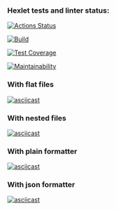 ### Hexlet tests and linter status:
[![Actions Status](https://github.com/glincow/frontend-project-46/actions/workflows/hexlet-check.yml/badge.svg)](https://github.com/glincow/frontend-project-46/actions)

[![Build](https://github.com/glincow/frontend-project-46/actions/workflows/build.yml/badge.svg)](https://github.com/glincow/frontend-project-46/actions/workflows/build.yml)

[![Test Coverage](https://api.codeclimate.com/v1/badges/64d0e0427b7cf86a3afd/test_coverage)](https://codeclimate.com/github/glincow/frontend-project-46/test_coverage)

[![Maintainability](https://api.codeclimate.com/v1/badges/64d0e0427b7cf86a3afd/maintainability)](https://codeclimate.com/github/glincow/frontend-project-46/maintainability)


### With flat files 
[![asciicast](https://asciinema.org/a/690424.svg)](https://asciinema.org/a/690424)

### With nested files
[![asciicast](https://asciinema.org/a/MMkVgt5aY4fZ8hggV3GdOMK1E.svg)](https://asciinema.org/a/MMkVgt5aY4fZ8hggV3GdOMK1E)

### With plain formatter
[![asciicast](https://asciinema.org/a/JIdBhCsAs1TtRilFxecZXAZJa.svg)](https://asciinema.org/a/JIdBhCsAs1TtRilFxecZXAZJa)

### With json formatter
[![asciicast](https://asciinema.org/a/UqAiTIshO0jCWwpFRUef7abTU.svg)](https://asciinema.org/a/UqAiTIshO0jCWwpFRUef7abTU)

